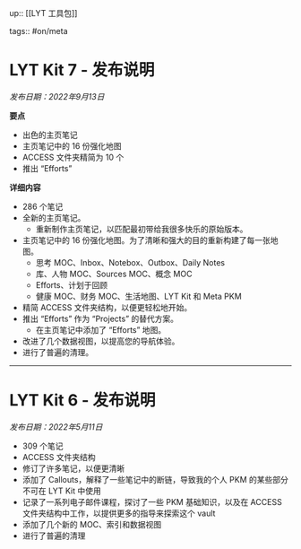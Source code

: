 up:: [[LYT 工具包]]

tags:: #on/meta 

# LYT Kit 7 - 发布说明

_发布日期：2022年9月13日_

**要点**

-   出色的主页笔记
-   主页笔记中的 16 份强化地图
-   ACCESS 文件夹精简为 10 个
-   推出 “Efforts”

**详细内容**

-   286 个笔记
-   全新的主页笔记。
    -   重新制作主页笔记，以匹配最初带给我很多快乐的原始版本。
-   主页笔记中的 16 份强化地图。为了清晰和强大的目的重新构建了每一张地图。
    -   思考 MOC、Inbox、Notebox、Outbox、Daily Notes
    -   库、人物 MOC、Sources MOC、概念 MOC
    -   Efforts、计划于回顾
    -   健康 MOC、财务 MOC、生活地图、LYT Kit 和 Meta PKM
-   精简 ACCESS 文件夹结构，以便更轻松地开始。
-   推出 “Efforts” 作为 “Projects” 的替代方案。
    -   在主页笔记中添加了 “Efforts” 地图。
-   改进了几个数据视图，以提高您的导航体验。
-   进行了普遍的清理。

---

# LYT Kit 6 - 发布说明

_发布日期：2022年5月11日_

-   309 个笔记
-   ACCESS 文件夹结构
-   修订了许多笔记，以便更清晰
-   添加了 Callouts，解释了一些笔记中的断链，导致我的个人 PKM 的某些部分不可在 LYT Kit 中使用
-   记录了一系列电子邮件课程，探讨了一些 PKM 基础知识，以及在 ACCESS 文件夹结构中工作，以提供更多的指导来探索这个 vault
-   添加了几个新的 MOC、索引和数据视图
-   进行了普遍的清理
